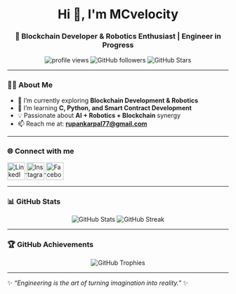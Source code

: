 <h1 align="center">Hi 👋, I'm MCvelocity</h1>
<h3 align="center">🚀 Blockchain Developer & Robotics Enthusiast | Engineer in Progress</h3>

<p align="center">
  <img src="https://komarev.com/ghpvc/?username=MCvelocity&label=Profile%20views&color=0e75b6&style=flat" alt="profile views" />
  <img src="https://img.shields.io/github/followers/MCvelocity?label=Followers&style=social" alt="GitHub followers" />
  <img src="https://img.shields.io/github/stars/MCvelocity?label=Total%20Stars&style=social" alt="GitHub Stars" />
</p>

---

### 👨‍💻 About Me  
- 🔭 I’m currently exploring **Blockchain Development & Robotics**  
- 🌱 I’m learning **C, Python, and Smart Contract Development**  
- 💡 Passionate about **AI + Robotics + Blockchain** synergy  
- 📫 Reach me at: **rupankarpal77@gmail.com**  

---

### 🌐 Connect with me  
<p align="left">
  <a href="www.linkedin.com/in/rupankar-pal" target="blank">
    <img align="center" src="https://raw.githubusercontent.com/rahuldkjain/github-profile-readme-generator/master/src/images/icons/Social/linked-in-alt.svg" alt="LinkedIn" height="40" width="40" />
  </a>
  <a href="https://www.instagram.com/mc_velocity007/" target="blank">
    <img align="center" src="https://raw.githubusercontent.com/rahuldkjain/github-profile-readme-generator/master/src/images/icons/Social/instagram.svg" alt="Instagram" height="40" width="40" />
  </a>
  <a href="https://facebook.com/your-fb" target="blank">
    <img align="center" src="https://raw.githubusercontent.com/rahuldkjain/github-profile-readme-generator/master/src/images/icons/Social/facebook.svg" alt="Facebook" height="40" width="40" />
  </a>
</p>

---

### 📊 GitHub Stats  
<p align="center">
  <img src="https://github-readme-stats.vercel.app/api?username=MCvelocity&show_icons=true&theme=tokyonight" alt="GitHub Stats" />
  <img src="https://github-readme-streak-stats.herokuapp.com/?user=MCvelocity&theme=tokyonight" alt="GitHub Streak" />
</p>

---

### 🏆 GitHub Achievements  
<p align="center">
  <img src="https://github-profile-trophy.vercel.app/?username=MCvelocity&theme=darkhub&margin-w=15&margin-h=15" alt="GitHub Trophies" />
</p>

---

✨ _“Engineering is the art of turning imagination into reality.”_ ✨
